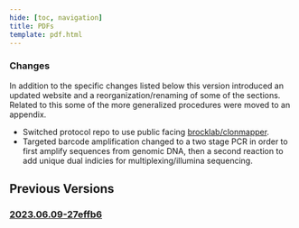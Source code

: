 ```yaml
---
hide: [toc, navigation]
title: PDFs
template: pdf.html
---
```


### Changes

In addition to the specific changes listed below this version introduced
an updated website and a reorganization/renaming of some of the sections.
Related to this some of the more generalized procedures were moved to an appendix.

- Switched protocol repo to use public facing [brocklab/clonmapper](https://github.com/brocklab/clonmapper).
- Targeted barcode amplification changed to a two stage PCR in order to first amplify sequences from genomic DNA,
  then a second reaction to add unique dual indicies for multiplexing/illumina sequencing.


## Previous Versions

### [2023.06.09-27effb6](./archive/clonmapper-protocol-2023.06.09-27effb6.pdf)


